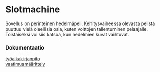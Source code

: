 # Slotmachine

Sovellus on perinteinen hedelmäpeli. Kehitysvaiheessa olevasta pelistä puuttuu vielä oleellisia osia, kuten voittojen tallentuminen pelaajalle. Toistaiseksi voi siis katsoa, kun hedelmien kuvat vaihtuvat.

### Dokumentaatio

[työaikakirjanpito](https://github.com/hippohiawatha/ot-harjoitustyo/blob/master/dokumentaatio/tuntikirjanpito.md)  
[vaatimusmäärittely](https://github.com/hippohiawatha/ot-harjoitustyo/blob/master/dokumentaatio/vaatimusmaarittely.md)
